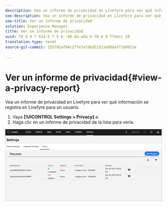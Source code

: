 ```yaml
---
description: Vea un informe de privacidad en Livefyre para ver qué información se registra en Livefyre para un usuario.
seo-description: Vea un informe de privacidad en Livefyre para ver qué información se registra en Livefyre para un usuario.
seo-title: Ver un informe de privacidad
solution: Experience Manager
title: Ver un informe de privacidad
uuid: 70 d 9 f 614-5 f 5 b -40 da-ada 6-78 e 9 ffebcc 28
translation-type: tm+mt
source-git-commit: 155791af94c277e7afdbd51521e00da77169911e

---
```



# Ver un informe de privacidad{#view-a-privacy-report}

Vea un informe de privacidad en Livefyre para ver qué información se registra en Livefyre para un usuario.

1. Vaya **[!UICONTROL Settings > Privacy]** a.
1. Haga clic en un informe de privacidad de la lista para verla.

![](assets/privacypage5.png)

